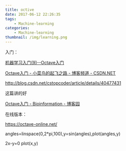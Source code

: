 ```yaml
---
title: octive
date: 2017-06-12 22:26:35
tags:
    - Machine-learning
categories:
    - Machine-learning
thumbnail: /img/learning.png
---
```


入门：

[机器学习入门(9)--Octave入门](http://www.jianshu.com/p/f13c86f0e49f)

[Octave入门 - 小菜鸟的起飞之路 - 博客频道 - CSDN.NET](http://blog.csdn.net/nishizhenlige/article/details/21662171)

http://blog.csdn.net/cstopcoder/article/details/40477431


这篇讲的好

[Octave入门 - Bioinformation - 博客园](http://www.cnblogs.com/leezx/p/5635056.html)



在线版本：

https://octave-online.net/

angles=linspace(0,2*pi,100),y=sin(angles),plot(angles,y)

2x-y=0 
plot(x,y)